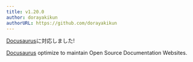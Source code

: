 ```yaml
---
title: v1.20.0
author: dorayakikun
authorURL: https://github.com/dorayakikun
---
```


[Docusaurus](https://docusaurus.io/ "Docusaurus · Easy to Maintain Open Source Documentation Websites")に対応しました!

[Docusaurus](https://docusaurus.io/) optimize to maintain Open Source Documentation Websites.
